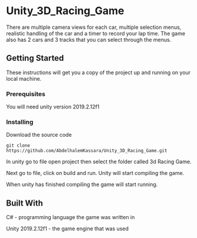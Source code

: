 # Unity_3D_Racing_Game
There are multiple camera views for each car, multiple selection menus, realistic handling of the car and a timer to record your lap time. The game also has 2 cars and 3 tracks that you can select through the menus. 

## Getting Started
These instructions will get you a copy of the project up and running on your local machine.

### Prerequisites
You will need unity version 2019.2.12f1

### Installing
Download the source code 
```
git clone https://github.com/AbdelhalemKassara/Unity_3D_Racing_Game.git
```
In unity go to file open project then select the folder called 3d Racing Game.

Next go to file, click on build and run. Unity will start compiling the game.

When unity has finished compiling the game will start running.

## Built With 
C# - programming language the game was written in

Unity 2019.2.12f1 - the game engine that was used
